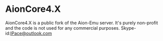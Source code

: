 AionCore4.X
===========

AionCore4.X is a public fork of the Aion-Emu server. It's purely non-profit and the code is not used for any commercial purposes.  Skype-id:IPace@outlook.com
